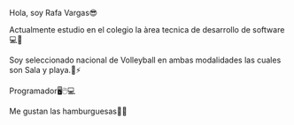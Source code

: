 Hola, soy Rafa Vargas😎


Actualmente estudio en el colegio la àrea tecnica de desarrollo de software💻🎇

Soy seleccionado nacional de Volleyball en ambas modalidades las cuales son Sala y playa.🏐⚡

Programador🖥🖱💻

Me gustan las hamburguesas🍔🍟
